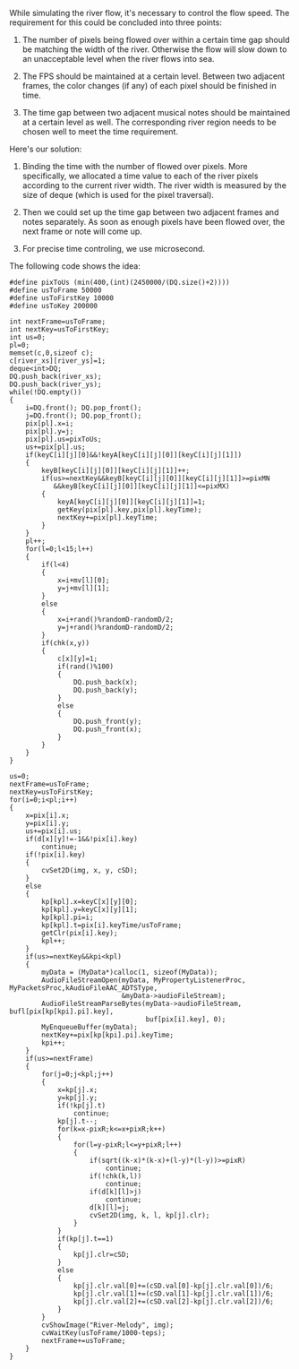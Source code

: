 While simulating the river flow, it's necessary to control the flow speed. The requirement for this could be concluded into three points:

1. The number of pixels being flowed over within a certain time gap should be matching the width of the river. Otherwise the flow will slow down to an unacceptable level when the river flows into sea.

2. The FPS should be maintained at a certain level. Between two adjacent frames, the color changes (if any) of each pixel should be finished in time.

3. The time gap between two adjacent musical notes should be maintained at a certain level as well. The corresponding river region needs to be chosen well to meet the time requirement.

Here's our solution:

1. Binding the time with the number of flowed over pixels. More specifically, we allocated a time value to each of the river pixels according to the current river width. The river width is measured by the size of deque (which is used for the pixel traversal).

2. Then we could set up the time gap between two adjacent frames and notes separately. As soon as enough pixels have been flowed over, the next frame or note will come up.

3. For precise time controling, we use microsecond.

The following code shows the idea:

```
#define pixToUs (min(400,(int)(2450000/(DQ.size()+2))))
#define usToFrame 50000
#define usToFirstKey 10000
#define usToKey 200000

int nextFrame=usToFrame;
int nextKey=usToFirstKey;
int us=0;
pl=0;
memset(c,0,sizeof c);
c[river_xs][river_ys]=1;
deque<int>DQ;
DQ.push_back(river_xs);
DQ.push_back(river_ys);
while(!DQ.empty())
{
    i=DQ.front(); DQ.pop_front();
    j=DQ.front(); DQ.pop_front();
    pix[pl].x=i;
    pix[pl].y=j;
    pix[pl].us=pixToUs;
    us+=pix[pl].us;
    if(keyC[i][j][0]&&!keyA[keyC[i][j][0]][keyC[i][j][1]])
    {
        keyB[keyC[i][j][0]][keyC[i][j][1]]++;
        if(us>=nextKey&&keyB[keyC[i][j][0]][keyC[i][j][1]]>=pixMN
           &&keyB[keyC[i][j][0]][keyC[i][j][1]]<=pixMX)
        {
            keyA[keyC[i][j][0]][keyC[i][j][1]]=1;
            getKey(pix[pl].key,pix[pl].keyTime);
            nextKey+=pix[pl].keyTime;
        }
    }
    pl++;
    for(l=0;l<15;l++)
    {
        if(l<4)
        {
            x=i+mv[l][0];
            y=j+mv[l][1];
        }
        else
        {
            x=i+rand()%randomD-randomD/2;
            y=j+rand()%randomD-randomD/2;
        }
        if(chk(x,y))
        {
            c[x][y]=1;
            if(rand()%100)
            {
                DQ.push_back(x);
                DQ.push_back(y);
            }
            else
            {
                DQ.push_front(y);
                DQ.push_front(x);
            }
        }
    }
}

us=0;
nextFrame=usToFrame;
nextKey=usToFirstKey;
for(i=0;i<pl;i++)
{
    x=pix[i].x;
    y=pix[i].y;
    us+=pix[i].us;
    if(d[x][y]!=-1&&!pix[i].key)
        continue;
    if(!pix[i].key)
    {
        cvSet2D(img, x, y, cSD);
    }
    else
    {
        kp[kpl].x=keyC[x][y][0];
        kp[kpl].y=keyC[x][y][1];
        kp[kpl].pi=i;
        kp[kpl].t=pix[i].keyTime/usToFrame;
        getClr(pix[i].key);
        kpl++;
    }
    if(us>=nextKey&&kpi<kpl)
    {
        myData = (MyData*)calloc(1, sizeof(MyData));
        AudioFileStreamOpen(myData, MyPropertyListenerProc, MyPacketsProc,kAudioFileAAC_ADTSType,
                            &myData->audioFileStream);
        AudioFileStreamParseBytes(myData->audioFileStream, bufl[pix[kp[kpi].pi].key],
                                  buf[pix[i].key], 0);
        MyEnqueueBuffer(myData);
        nextKey+=pix[kp[kpi].pi].keyTime;
        kpi++;
    }
    if(us>=nextFrame)
    {
        for(j=0;j<kpl;j++)
        {
            x=kp[j].x;
            y=kp[j].y;
            if(!kp[j].t)
                continue;
            kp[j].t--;
            for(k=x-pixR;k<=x+pixR;k++)
            {
                for(l=y-pixR;l<=y+pixR;l++)
                {
                    if(sqrt((k-x)*(k-x)+(l-y)*(l-y))>=pixR)
                        continue;
                    if(!chk(k,l))
                        continue;
                    if(d[k][l]>j)
                        continue;
                    d[k][l]=j;
                    cvSet2D(img, k, l, kp[j].clr);
                }
            }
            if(kp[j].t==1)
            {
                kp[j].clr=cSD;
            }
            else
            {
                kp[j].clr.val[0]+=(cSD.val[0]-kp[j].clr.val[0])/6;
                kp[j].clr.val[1]+=(cSD.val[1]-kp[j].clr.val[1])/6;
                kp[j].clr.val[2]+=(cSD.val[2]-kp[j].clr.val[2])/6;
            }
        }
        cvShowImage("River-Melody", img);
        cvWaitKey(usToFrame/1000-teps);
        nextFrame+=usToFrame;
    }
}
```
